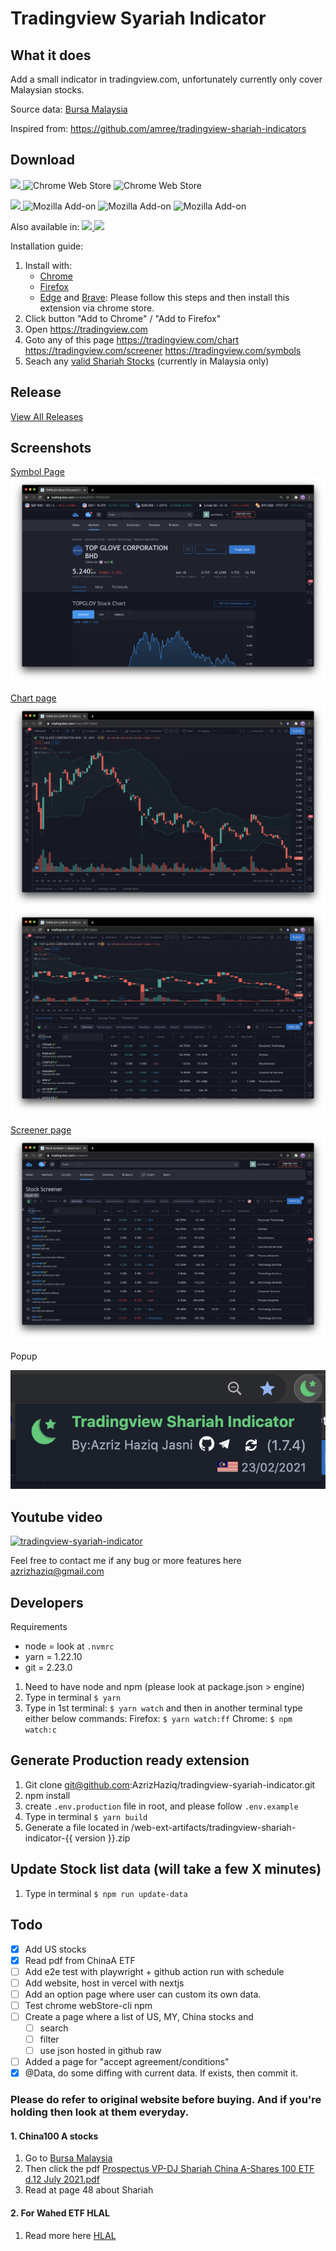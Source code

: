 # Tradingview Syariah Indicator 

## What it does
Add a small indicator in tradingview.com, unfortunately currently only cover Malaysian stocks.

Source data:
[Bursa Malaysia](https://www.bursamalaysia.com/market_information/equities_prices?legend%5B%5D=%5BS%5D&sort_by=short_name&sort_dir=asc&page=1)

Inspired from: 
https://github.com/amree/tradingview-shariah-indicators

## Download

<a target="_blank" rel="noopener noreferrer"
   title="Download Tradingview Shariah indicator in Chrome now"
   href="https://chrome.google.com/webstore/detail/tradingview-shariah-indic/eogackkjbjbbmlkbakekhaanphmnpkgf?utm_source=github&utm_medium=website&utm_campaign=shariah-invest">
    <img src="https://raw.githubusercontent.com/alrra/browser-logos/master/src/chrome/chrome_128x128.png" width="48" />
</a>
![Chrome Web Store](https://img.shields.io/chrome-web-store/v/eogackkjbjbbmlkbakekhaanphmnpkgf?color=blue&label=version)
![Chrome Web Store](https://img.shields.io/chrome-web-store/users/eogackkjbjbbmlkbakekhaanphmnpkgf?color=blue)



<a target="_blank" rel="noopener noreferrer"
   title="Download Tradingview Shariah indicator in Firefox now" 
   href="https://addons.mozilla.org/en-US/firefox/addon/tradingview-shariah-indicator?utm_source=github&utm_medium=website&utm_campaign=shariah-invest">
    <img src="https://raw.githubusercontent.com/alrra/browser-logos/master/src/firefox/firefox_128x128.png" width="48" />
</a>
![Mozilla Add-on](https://img.shields.io/amo/v/tradingview-shariah-indicator?color=orange&label=version)
![Mozilla Add-on](https://img.shields.io/amo/users/tradingview-shariah-indicator?color=orange)
![Mozilla Add-on](https://img.shields.io/amo/rating/tradingview-shariah-indicator?color=orange)


Also available in: 
<a target="_blank" rel="noopener noreferrer"
   title="Download Tradingview Shariah indicator in Edge now" 
   href="https://support.microsoft.com/en-my/help/4027935/microsoft-edge-add-or-remove-browser-extensions">
    <img src="https://raw.githubusercontent.com/alrra/browser-logos/master/src/edge/edge_128x128.png" width="24" />
</a>
<a target="_blank" rel="noopener noreferrer"
   title="Download Tradingview Shariah indicator in Brave now" 
   href="https://support.brave.com/hc/en-us/articles/360017909112-How-can-I-add-extensions-to-Brave-">
    <img src="https://raw.githubusercontent.com/alrra/browser-logos/master/src/brave/brave_128x128.png" width="24" />
</a>


Installation guide:
1. Install with: 
    - [Chrome](https://chrome.google.com/webstore/detail/tradingview-shariah-indic/eogackkjbjbbmlkbakekhaanphmnpkgf)
    - [Firefox](https://addons.mozilla.org/en-US/firefox/addon/tradingview-shariah-indicator)
    - [Edge](https://support.microsoft.com/en-my/help/4027935/microsoft-edge-add-or-remove-browser-extensions) and [Brave](https://support.brave.com/hc/en-us/articles/360017909112-How-can-I-add-extensions-to-Brave-): Please follow this steps and then install this extension via chrome store.
2. Click button "Add to Chrome" / "Add to Firefox"
3. Open https://tradingview.com
4. Goto any of this page https://tradingview.com/chart https://tradingview.com/screener https://tradingview.com/symbols
5. Seach any [valid Shariah Stocks](https://github.com/AzrizHaziq/tradingview-syariah-indicator/blob/master/contents/MYX.txt) (currently in Malaysia only)


## Release 
[View All Releases](https://github.com/AzrizHaziq/tradingview-syariah-indicator/releases) 


## Screenshots
[Symbol Page](https://www.tradingview.com/symbols/MYX-TOPGLOV/)
![Symbol page](/assets/ori_chrome/symbol_page.png)

[Chart page](https://www.tradingview.com/chart/)
![Chart page](/assets/ori_chrome/chart_page.png)
![Chart page with screener](/assets/ori_chrome/chart_page_with_screener.png)

[Screener page](https://www.tradingview.com/screener/)
![Screener page](/assets/ori_chrome/screener_page_on.png)

Popup

![popup](/assets/ori_chrome/popup.png)

## Youtube video
[![tradingview-syariah-indicator](https://img.youtube.com/vi/4U8mu_5UfUQ/0.jpg)](https://www.youtube.com/watch?v=4U8mu_5UfUQ)

Feel free to contact me if any bug or more features here  
[azrizhaziq@gmail.com](mailto:azrizhaziq@gmail.com)


## Developers
Requirements
- node = look at `.nvmrc`
- yarn = 1.22.10
- git = 2.23.0

1. Need to have node and npm (please look at package.json > engine)
2. Type in terminal `$ yarn`
3. Type in 1st terminal: `$ yarn watch`
   and then in another terminal type either below commands:
   Firefox: `$ yarn watch:ff` 
   Chrome: `$ npm watch:c`
   
   
## Generate Production ready extension
1. Git clone git@github.com:AzrizHaziq/tradingview-syariah-indicator.git
2. npm install
3. create `.env.production` file in root, and please follow `.env.example`
4. Type in terminal `$ yarn build`
5. Generate a file located in /web-ext-artifacts/tradingview-shariah-indicator-{{ version }}.zip


## Update Stock list data (will take a few X minutes)
1. Type in terminal `$ npm run update-data`
    

## Todo

- [X] Add US stocks
- [X] Read pdf from ChinaA ETF
- [ ] Add e2e test with playwright + github action run with schedule
- [ ] Add website, host in vercel with nextjs
- [ ] Add an option page where user can custom its own data.
- [ ] Test chrome webStore-cli npm
- [ ] Create a page where a list of US, MY, China stocks and 
    - [ ] search
    - [ ] filter
    - [ ] use json hosted in github raw
- [ ] Added a page for "accept agreement/conditions"
- [X] @Data, do some diffing with current data. If exists, then commit it.

### Please do refer to original website before buying. And if you're holding then look at them everyday.
#### 1. China100 A stocks
1. Go to [Bursa Malaysia](https://www.bursamalaysia.com/bm/market_information/announcements/company_announcement/announcement_details?ann_id=3174424) 
2. Then click the pdf [Prospectus VP-DJ Shariah China A-Shares 100 ETF d.12 July 2021.pdf](https://disclosure.bursamalaysia.com/FileAccess/apbursaweb/download?id=209757&name=EA_DS_ATTACHMENTS)
3. Read at page 48 about Shariah

#### 2. For Wahed ETF HLAL
1. Read more here [HLAL](https://funds.wahedinvest.com/)
